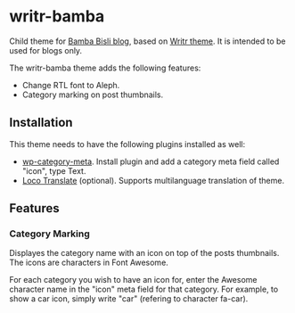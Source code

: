 # writr-bamba
Child theme for [Bamba Bisli blog](http://bambabis.li), based on [Writr theme](https://wordpress.org/themes/writr/). It is intended to be used for blogs only.

The writr-bamba theme adds the following features:
* Change RTL font to Aleph.
* Category marking on post thumbnails.

## Installation

This theme needs to have the following plugins installed as well:
* [wp-category-meta](https://wordpress.org/plugins/wp-category-meta/). Install plugin and add a category meta field called "icon", type Text.
* [Loco Translate](https://wordpress.org/plugins/loco-translate/) (optional). Supports multilanguage translation of theme.

## Features

###  Category Marking

Displayes the category name with an icon on top of the posts thumbnails. The icons are characters in Font Awesome.

For each category you wish to have an icon for, enter the Awesome character name in the "icon" meta field for that category.
For example, to show a car icon, simply write "car" (refering to character fa-car).
